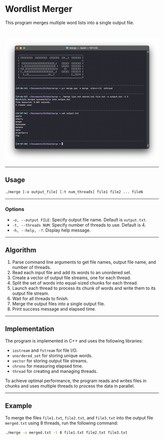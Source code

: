 # **Wordlist Merger**

This program merges multiple word lists into a single output file.

<br>

![merge](./img/screenshot.png)

---

## **Usage**

```bash
./merge [-o output_file] [-t num_threads] file1 file2 ... fileN
```

---

### **Options**

- `-o, --output FILE`: Specify output file name. Default is `output.txt`.
- `-t, --threads NUM`: Specify number of threads to use. Default is 4.
- `-h, --help, -?`: Display help message.

---

## **Algorithm**

1. Parse command line arguments to get file names, output file name, and number of threads.
2. Read each input file and add its words to an unordered set.
3. Create a vector of output file streams, one for each thread.
4. Split the set of words into equal-sized chunks for each thread.
5. Launch each thread to process its chunk of words and write them to its output file stream.
6. Wait for all threads to finish.
7. Merge the output files into a single output file.
8. Print success message and elapsed time.

---

## **Implementation**

The program is implemented in C++ and uses the following libraries:

- `iostream` and `fstream` for file I/O.
- `unordered_set` for storing unique words.
- `vector` for storing output file streams.
- `chrono` for measuring elapsed time.
- `thread` for creating and managing threads.

To achieve optimal performance, the program reads and writes files in chunks and uses multiple threads to process the data in parallel.

---

## **Example**

To merge the files `file1.txt`, `file2.txt`, and `file3.txt` into the output file `merged.txt` using 8 threads, run the following command:

```bash
./merge -o merged.txt -t 8 file1.txt file2.txt file3.txt
```


<!-- ## License

This program is released under the MIT license. See `LICENSE` file for details.
-->
